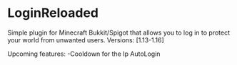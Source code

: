 # LoginReloaded
Simple plugin for Minecraft Bukkit/Spigot that allows you to log in to protect your world from unwanted users.  Versions: [1.13-1.16]

Upcoming features:
-Cooldown for the Ip AutoLogin

